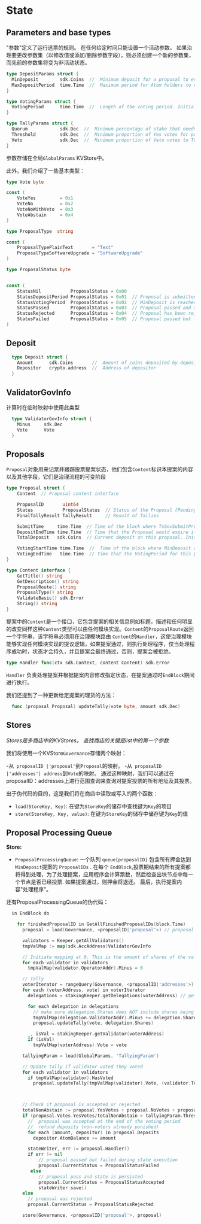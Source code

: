 # State

## Parameters and base types

"参数"定义了运行选票的规则。 在任何给定时间只能设置一个活动参数。 如果治理要更改参数集（以修改值或添加/删除参数字段），则必须创建一个新的参数集，而先前的参数集将变为非活动状态。

```go
type DepositParams struct {
  MinDeposit        sdk.Coins  //  Minimum deposit for a proposal to enter voting period.
  MaxDepositPeriod  time.Time  //  Maximum period for Atom holders to deposit on a proposal. Initial value: 2 months
}
```

```go
type VotingParams struct {
  VotingPeriod      time.Time  //  Length of the voting period. Initial value: 2 weeks
}
```

```go
type TallyParams struct {
  Quorum            sdk.Dec  //  Minimum percentage of stake that needs to vote for a proposal to be considered valid
  Threshold         sdk.Dec  //  Minimum proportion of Yes votes for proposal to pass. Initial value: 0.5
  Veto              sdk.Dec  //  Minimum proportion of Veto votes to Total votes ratio for proposal to be vetoed. Initial value: 1/3
}
```

参数存储在全局`GlobalParams` KVStore中。

此外，我们介绍了一些基本类型：

```go
type Vote byte

const (
    VoteYes         = 0x1
    VoteNo          = 0x2
    VoteNoWithVeto  = 0x3
    VoteAbstain     = 0x4
)

type ProposalType  string

const (
    ProposalTypePlainText       = "Text"
    ProposalTypeSoftwareUpgrade = "SoftwareUpgrade"
)

type ProposalStatus byte


const (
    StatusNil           ProposalStatus = 0x00
    StatusDepositPeriod ProposalStatus = 0x01  // Proposal is submitted. Participants can deposit on it but not vote
    StatusVotingPeriod  ProposalStatus = 0x02  // MinDeposit is reached, participants can vote
    StatusPassed        ProposalStatus = 0x03  // Proposal passed and successfully executed
    StatusRejected      ProposalStatus = 0x04  // Proposal has been rejected
    StatusFailed        ProposalStatus = 0x05  // Proposal passed but failed execution
)
```

## Deposit

```go
  type Deposit struct {
    Amount      sdk.Coins       //  Amount of coins deposited by depositor
    Depositor   crypto.address  //  Address of depositor
  }
```

## ValidatorGovInfo

计算时在临时映射中使用此类型

```go
  type ValidatorGovInfo struct {
    Minus     sdk.Dec
    Vote      Vote
  }
```

## Proposals

`Proposal`对象用来记票并跟踪投票提案状态，他们包含`Content`标识本提案的内容以及其他字段，它们是治理流程的可变阶段

```go
type Proposal struct {
    Content  // Proposal content interface

    ProposalID       uint64
    Status           ProposalStatus  // Status of the Proposal {Pending, Active, Passed, Rejected}
    FinalTallyResult TallyResult     // Result of Tallies

    SubmitTime     time.Time  // Time of the block where TxGovSubmitProposal was included
    DepositEndTime time.Time  // Time that the Proposal would expire if deposit amount isn't met
    TotalDeposit   sdk.Coins  // Current deposit on this proposal. Initial value is set at InitialDeposit

    VotingStartTime time.Time  //  Time of the block where MinDeposit was reached. -1 if MinDeposit is not reached
    VotingEndTime   time.Time  // Time that the VotingPeriod for this proposal will end and votes will be tallied
}
```

```go
type Content interface {
    GetTitle() string
    GetDescription() string
    ProposalRoute() string
    ProposalType() string
    ValidateBasic() sdk.Error
    String() string
}
```

提案中的`Content`是一个接口，它包含提案的相关信息例如标题，描述和任何明显的改变同样这种`Content`类型可以由任何模块实现。`Content`的`ProposalRoute`返回一个字符串，该字符串必须用在治理模块路由 `Content`的`Handler`，这使治理模块能够实现任何模块实现的提议逻辑，如果提案通过，则执行处理程序，仅当处理程序成功时，状态才会持久，并且提案会最终通过，否则，提案会被拒绝。

```go
type Handler func(ctx sdk.Context, content Content) sdk.Error
```

`Handler` 负责处理提案并根据提案内容修改指定状态，在提案通过时`EndBlock`期间进行执行。

我们还提到了一种更新给定提案的理货的方法：

```go
  func (proposal Proposal) updateTally(vote byte, amount sdk.Dec)
```

## Stores

_Stores是多商店中的KVStores。 查找商店的关键是list中的第一个参数_

我们将使用一个KVStore`Governance`存储两个映射：

-从` proposalID |'proposal'`到`Proposal`的映射。
-从` proposalID |'addresses'| address`到`Vote`的映射。 通过这种映射，我们可以通过在proposalID：addresses上进行范围查询来查询对提案投票的所有地址及其投票。

出于伪代码的目的，这是我们将在商店中读取或写入的两个函数：

- `load(StoreKey, Key)`: 在键为`StoreKey`的储存中查找键为`Key`的项目
- `store(StoreKey, Key, value)`: 在键为`StoreKey`的储存中储存键为`Key`的值

## Proposal Processing Queue

**Store:**

- `ProposalProcessingQueue`: 一个队列 `queue[proposalID]` 包含所有押金达到`MinDeposit`提案的 `ProposalIDs`  . 在每个 `EndBlock`,投票期结束的所有提案都将得到处理，为了处理提案，应用程序会计算票数，然后检查出块节点中每一个节点是否已经投票. 如果提案通过，则押金将退还。 最后，执行提案内容"处理程序"。

还有ProposalProcessingQueue的伪代码：

```go
  in EndBlock do

    for finishedProposalID in GetAllFinishedProposalIDs(block.Time)
      proposal = load(Governance, <proposalID|'proposal'>) // proposal is a const key

      validators = Keeper.getAllValidators()
      tmpValMap := map(sdk.AccAddress)ValidatorGovInfo

      // Initiate mapping at 0. This is the amount of shares of the validator's vote that will be overridden by their delegator's votes
      for each validator in validators
        tmpValMap(validator.OperatorAddr).Minus = 0

      // Tally
      voterIterator = rangeQuery(Governance, <proposalID|'addresses'>) //return all the addresses that voted on the proposal
      for each (voterAddress, vote) in voterIterator
        delegations = stakingKeeper.getDelegations(voterAddress) // get all delegations for current voter

        for each delegation in delegations
          // make sure delegation.Shares does NOT include shares being unbonded
          tmpValMap(delegation.ValidatorAddr).Minus += delegation.Shares
          proposal.updateTally(vote, delegation.Shares)

        _, isVal = stakingKeeper.getValidator(voterAddress)
        if (isVal)
          tmpValMap(voterAddress).Vote = vote

      tallyingParam = load(GlobalParams, 'TallyingParam')

      // Update tally if validator voted they voted
      for each validator in validators
        if tmpValMap(validator).HasVoted
          proposal.updateTally(tmpValMap(validator).Vote, (validator.TotalShares - tmpValMap(validator).Minus))



      // Check if proposal is accepted or rejected
      totalNonAbstain := proposal.YesVotes + proposal.NoVotes + proposal.NoWithVetoVotes
      if (proposal.Votes.YesVotes/totalNonAbstain > tallyingParam.Threshold AND proposal.Votes.NoWithVetoVotes/totalNonAbstain  < tallyingParam.Veto)
        //  proposal was accepted at the end of the voting period
        //  refund deposits (non-voters already punished)
        for each (amount, depositor) in proposal.Deposits
          depositor.AtomBalance += amount

        stateWriter, err := proposal.Handler()
        if err != nil
            // proposal passed but failed during state execution
            proposal.CurrentStatus = ProposalStatusFailed
         else
            // proposal pass and state is persisted
            proposal.CurrentStatus = ProposalStatusAccepted
            stateWriter.save()
      else
        // proposal was rejected
        proposal.CurrentStatus = ProposalStatusRejected

      store(Governance, <proposalID|'proposal'>, proposal)
```